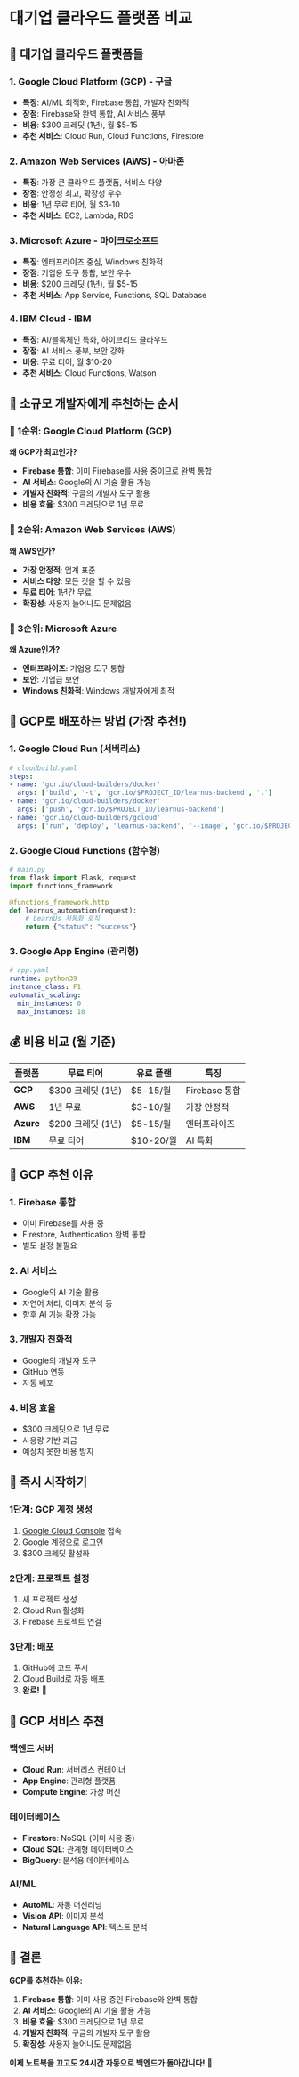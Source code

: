 # 대기업 클라우드 플랫폼 비교

## 🏢 **대기업 클라우드 플랫폼들**

### **1. Google Cloud Platform (GCP) - 구글**
- **특징**: AI/ML 최적화, Firebase 통합, 개발자 친화적
- **장점**: Firebase와 완벽 통합, AI 서비스 풍부
- **비용**: $300 크레딧 (1년), 월 $5-15
- **추천 서비스**: Cloud Run, Cloud Functions, Firestore

### **2. Amazon Web Services (AWS) - 아마존**
- **특징**: 가장 큰 클라우드 플랫폼, 서비스 다양
- **장점**: 안정성 최고, 확장성 우수
- **비용**: 1년 무료 티어, 월 $3-10
- **추천 서비스**: EC2, Lambda, RDS

### **3. Microsoft Azure - 마이크로소프트**
- **특징**: 엔터프라이즈 중심, Windows 친화적
- **장점**: 기업용 도구 통합, 보안 우수
- **비용**: $200 크레딧 (1년), 월 $5-15
- **추천 서비스**: App Service, Functions, SQL Database

### **4. IBM Cloud - IBM**
- **특징**: AI/블록체인 특화, 하이브리드 클라우드
- **장점**: AI 서비스 풍부, 보안 강화
- **비용**: 무료 티어, 월 $10-20
- **추천 서비스**: Cloud Functions, Watson

## 🎯 **소규모 개발자에게 추천하는 순서**

### **🥇 1순위: Google Cloud Platform (GCP)**
**왜 GCP가 최고인가?**
- **Firebase 통합**: 이미 Firebase를 사용 중이므로 완벽 통합
- **AI 서비스**: Google의 AI 기술 활용 가능
- **개발자 친화적**: 구글의 개발자 도구 활용
- **비용 효율**: $300 크레딧으로 1년 무료

### **🥈 2순위: Amazon Web Services (AWS)**
**왜 AWS인가?**
- **가장 안정적**: 업계 표준
- **서비스 다양**: 모든 것을 할 수 있음
- **무료 티어**: 1년간 무료
- **확장성**: 사용자 늘어나도 문제없음

### **🥉 3순위: Microsoft Azure**
**왜 Azure인가?**
- **엔터프라이즈**: 기업용 도구 통합
- **보안**: 기업급 보안
- **Windows 친화적**: Windows 개발자에게 최적

## 🚀 **GCP로 배포하는 방법 (가장 추천!)**

### **1. Google Cloud Run (서버리스)**
```yaml
# cloudbuild.yaml
steps:
- name: 'gcr.io/cloud-builders/docker'
  args: ['build', '-t', 'gcr.io/$PROJECT_ID/learnus-backend', '.']
- name: 'gcr.io/cloud-builders/docker'
  args: ['push', 'gcr.io/$PROJECT_ID/learnus-backend']
- name: 'gcr.io/cloud-builders/gcloud'
  args: ['run', 'deploy', 'learnus-backend', '--image', 'gcr.io/$PROJECT_ID/learnus-backend', '--platform', 'managed', '--region', 'asia-northeast3']
```

### **2. Google Cloud Functions (함수형)**
```python
# main.py
from flask import Flask, request
import functions_framework

@functions_framework.http
def learnus_automation(request):
    # LearnUs 자동화 로직
    return {"status": "success"}
```

### **3. Google App Engine (관리형)**
```yaml
# app.yaml
runtime: python39
instance_class: F1
automatic_scaling:
  min_instances: 0
  max_instances: 10
```

## 💰 **비용 비교 (월 기준)**

| 플랫폼 | 무료 티어 | 유료 플랜 | 특징 |
|--------|-----------|----------|------|
| **GCP** | $300 크레딧 (1년) | $5-15/월 | Firebase 통합 |
| **AWS** | 1년 무료 | $3-10/월 | 가장 안정적 |
| **Azure** | $200 크레딧 (1년) | $5-15/월 | 엔터프라이즈 |
| **IBM** | 무료 티어 | $10-20/월 | AI 특화 |

## 🎯 **GCP 추천 이유**

### **1. Firebase 통합**
- 이미 Firebase를 사용 중
- Firestore, Authentication 완벽 통합
- 별도 설정 불필요

### **2. AI 서비스**
- Google의 AI 기술 활용
- 자연어 처리, 이미지 분석 등
- 향후 AI 기능 확장 가능

### **3. 개발자 친화적**
- Google의 개발자 도구
- GitHub 연동
- 자동 배포

### **4. 비용 효율**
- $300 크레딧으로 1년 무료
- 사용량 기반 과금
- 예상치 못한 비용 방지

## 🚀 **즉시 시작하기**

### **1단계: GCP 계정 생성**
1. [Google Cloud Console](https://console.cloud.google.com) 접속
2. Google 계정으로 로그인
3. $300 크레딧 활성화

### **2단계: 프로젝트 설정**
1. 새 프로젝트 생성
2. Cloud Run 활성화
3. Firebase 프로젝트 연결

### **3단계: 배포**
1. GitHub에 코드 푸시
2. Cloud Build로 자동 배포
3. **완료!** 🎉

## 🔧 **GCP 서비스 추천**

### **백엔드 서버**
- **Cloud Run**: 서버리스 컨테이너
- **App Engine**: 관리형 플랫폼
- **Compute Engine**: 가상 머신

### **데이터베이스**
- **Firestore**: NoSQL (이미 사용 중)
- **Cloud SQL**: 관계형 데이터베이스
- **BigQuery**: 분석용 데이터베이스

### **AI/ML**
- **AutoML**: 자동 머신러닝
- **Vision API**: 이미지 분석
- **Natural Language API**: 텍스트 분석

## 🎯 **결론**

**GCP를 추천하는 이유:**
1. **Firebase 통합**: 이미 사용 중인 Firebase와 완벽 통합
2. **AI 서비스**: Google의 AI 기술 활용 가능
3. **비용 효율**: $300 크레딧으로 1년 무료
4. **개발자 친화적**: 구글의 개발자 도구 활용
5. **확장성**: 사용자 늘어나도 문제없음

**이제 노트북을 끄고도 24시간 자동으로 백엔드가 돌아갑니다!** 🚀
